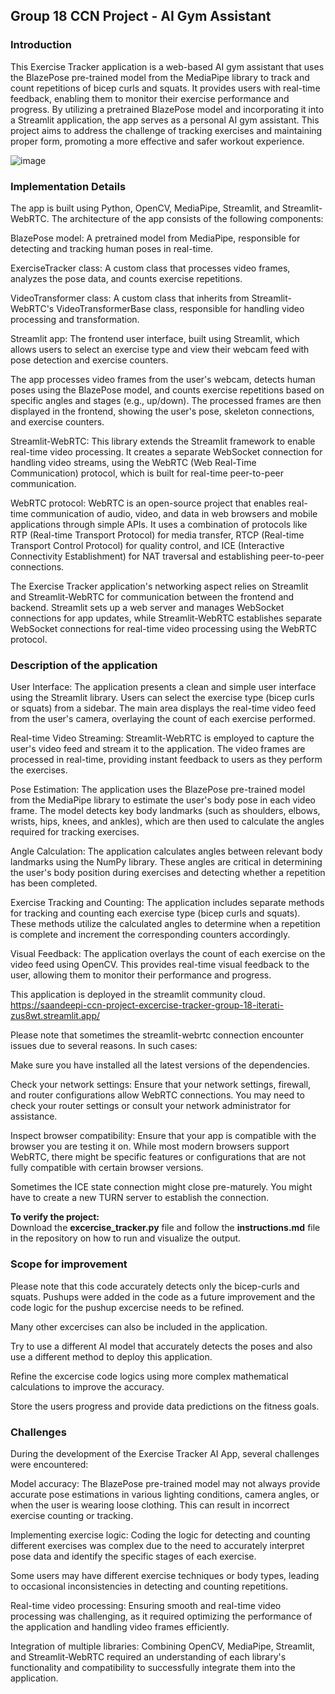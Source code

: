 <h2>Group 18 CCN Project - AI Gym Assistant</h2>

<h3>Introduction</h3>

This Exercise Tracker application is a web-based AI gym assistant that uses the BlazePose pre-trained model from the MediaPipe library to track and count repetitions of bicep curls and squats. It provides users with real-time feedback, enabling them to monitor their exercise performance and progress. By utilizing a pretrained BlazePose model and incorporating it into a Streamlit application, the app serves as a personal AI gym assistant. This project aims to address the challenge of tracking exercises and maintaining proper form, promoting a more effective and safer workout experience.

![image](https://user-images.githubusercontent.com/124635398/233852762-93fbae58-8e47-4365-9250-5652e42058e5.png)


<h3>Implementation Details</h3>

The app is built using Python, OpenCV, MediaPipe, Streamlit, and Streamlit-WebRTC. The architecture of the app consists of the following components:

BlazePose model: A pretrained model from MediaPipe, responsible for detecting and tracking human poses in real-time.<br>

ExerciseTracker class: A custom class that processes video frames, analyzes the pose data, and counts exercise repetitions.<br>

VideoTransformer class: A custom class that inherits from Streamlit-WebRTC's VideoTransformerBase class, responsible for handling video processing and transformation.<br>

Streamlit app: The frontend user interface, built using Streamlit, which allows users to select an exercise type and view their webcam feed with pose detection and exercise counters.<br>

The app processes video frames from the user's webcam, detects human poses using the BlazePose model, and counts exercise repetitions based on specific angles and stages (e.g., up/down). The processed frames are then displayed in the frontend, showing the user's pose, skeleton connections, and exercise counters.

Streamlit-WebRTC: This library extends the Streamlit framework to enable real-time video processing. It creates a separate WebSocket connection for handling video streams, using the WebRTC (Web Real-Time Communication) protocol, which is built for real-time peer-to-peer communication.

WebRTC protocol: WebRTC is an open-source project that enables real-time communication of audio, video, and data in web browsers and mobile applications through simple APIs. It uses a combination of protocols like RTP (Real-time Transport Protocol) for media transfer, RTCP (Real-time Transport Control Protocol) for quality control, and ICE (Interactive Connectivity Establishment) for NAT traversal and establishing peer-to-peer connections.

The Exercise Tracker application's networking aspect relies on Streamlit and Streamlit-WebRTC for communication between the frontend and backend. Streamlit sets up a web server and manages WebSocket connections for app updates, while Streamlit-WebRTC establishes separate WebSocket connections for real-time video processing using the WebRTC protocol.

<h3>Description of the application</h3>

User Interface: The application presents a clean and simple user interface using the Streamlit library. Users can select the exercise type (bicep curls or squats) from a sidebar. The main area displays the real-time video feed from the user's camera, overlaying the count of each exercise performed.

Real-time Video Streaming: Streamlit-WebRTC is employed to capture the user's video feed and stream it to the application. The video frames are processed in real-time, providing instant feedback to users as they perform the exercises.

Pose Estimation: The application uses the BlazePose pre-trained model from the MediaPipe library to estimate the user's body pose in each video frame. The model detects key body landmarks (such as shoulders, elbows, wrists, hips, knees, and ankles), which are then used to calculate the angles required for tracking exercises.

Angle Calculation: The application calculates angles between relevant body landmarks using the NumPy library. These angles are critical in determining the user's body position during exercises and detecting whether a repetition has been completed.

Exercise Tracking and Counting: The application includes separate methods for tracking and counting each exercise type (bicep curls and squats). These methods utilize the calculated angles to determine when a repetition is complete and increment the corresponding counters accordingly.

Visual Feedback: The application overlays the count of each exercise on the video feed using OpenCV. This provides real-time visual feedback to the user, allowing them to monitor their performance and progress.

This application is deployed in the streamlit community cloud.<br>
https://saandeepi-ccn-project-excercise-tracker-group-18-iterati-zus8wt.streamlit.app/

Please note that sometimes the streamlit-webrtc connection encounter issues due to several reasons. In such cases:

Make sure you have installed all the latest versions of the dependencies.

Check your network settings: Ensure that your network settings, firewall, and router configurations allow WebRTC connections. You may need to check your router settings or consult your network administrator for assistance.

Inspect browser compatibility: Ensure that your app is compatible with the browser you are testing it on. While most modern browsers support WebRTC, there might be specific features or configurations that are not fully compatible with certain browser versions.

Sometimes the ICE state connection might close pre-maturely. You might have to create a new TURN server to establish the connection. 

<b>To verify the project:</b><br>
Download the <b>excercise_tracker.py</b> file and follow the <b>instructions.md</b> file in the repository on how to run and visualize the output.

<h3>Scope for improvement</h3>

Please note that this code accurately detects only the bicep-curls and squats. Pushups were added in the code as a future improvement and the code logic for the pushup excercise needs to be refined.

Many other excercises can also be included in the application. 

Try to use a different AI model that accurately detects the poses and also use a different method to deploy this application.

Refine the excercise code logics using more complex mathematical calculations to improve the accuracy.

Store the users progress and provide data predictions on the fitness goals.





<h3>Challenges</h3>

During the development of the Exercise Tracker AI App, several challenges were encountered:

Model accuracy: The BlazePose pre-trained model may not always provide accurate pose estimations in various lighting conditions, camera angles, or when the user is wearing loose clothing. This can result in incorrect exercise counting or tracking.

Implementing exercise logic: Coding the logic for detecting and counting different exercises was complex due to the need to accurately interpret pose data and identify the specific stages of each exercise.

Some users may have different exercise techniques or body types, leading to occasional inconsistencies in detecting and counting repetitions.

Real-time video processing: Ensuring smooth and real-time video processing was challenging, as it required optimizing the performance of the application and handling video frames efficiently.

Integration of multiple libraries: Combining OpenCV, MediaPipe, Streamlit, and Streamlit-WebRTC required an understanding of each library's functionality and compatibility to successfully integrate them into the application.






